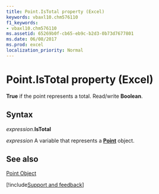 ```yaml
---
title: Point.IsTotal property (Excel)
keywords: vbaxl10.chm576110
f1_keywords:
- vbaxl10.chm576110
ms.assetid: 65269b0f-cb65-eb9c-b2d3-0b73d7677801
ms.date: 06/08/2017
ms.prod: excel
localization_priority: Normal
---
```



# Point.IsTotal property (Excel)

 **True** if the point represents a total. Read/write **Boolean**.


## Syntax

_expression_.**IsTotal**

_expression_ A variable that represents a **[Point](Excel.Point(object).md)** object.


## See also


[Point Object](Excel.Point(object).md)

[!include[Support and feedback](~/includes/feedback-boilerplate.md)]